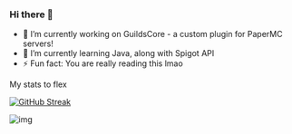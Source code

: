 ### Hi there 👋

- 🔭 I’m currently working on GuildsCore - a custom plugin for PaperMC servers!
- 🌱 I’m currently learning Java, along with Spigot API
- ⚡ Fun fact: You are really reading this lmao

My stats to flex

[![GitHub Streak](https://streak-stats.demolab.com?user=goteusz-maszyk&theme=dark&hide_border=true&fire=EB5454&background=-32%2C0D1466%2C040215)](https://streak-stats.demolab.com?user=goteusz-maszyk&theme=dark&hide_border=true&fire=EB5454&background=-32%2C0D1466%2C040215)

![img](https://github-readme-stats.vercel.app/api?username=goteusz-maszyk&show_icons=true&theme=tokyonight&hide_border=true)
